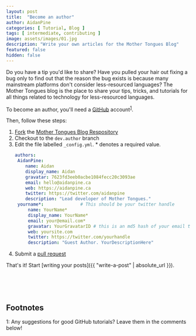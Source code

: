 ```yaml
---
layout: post
title:  "Become an author"
author: AidanPine
categories: [ Tutorial, Blog ]
tags: [ intermediate, contributing ]
image: assets/images/01.jpg
description: "Write your own articles for the Mother Tongues Blog"
featured: false
hidden: false
---
```


Do you have a tip you'd like to share? Have you pulled your hair out fixing a bug only to find out that the reason the bug exists is because many mainstream platforms don't consider less-resourced languages? The Mother Tongues blog is the place to share your tips, tricks, and tutorials for all things related to technology for less-resourced languages.

To become an author, you'll need a [GitHub](https://github.com) account<sup>[1](#github-footnote)</sup>.

Then, follow these steps:

1. [Fork](https://docs.github.com/en/github/getting-started-with-github/fork-a-repo) the [Mother Tongues Blog Respository](https://github.com/roedoejet/mothertongues-blog)
2. Checkout to the `dev.author` branch
3. Edit the file labelled `_config.yml`. * denotes a required value.
   ```yaml
   authors:
    AidanPine:
       name: Aidan
       display_name: Aidan
       gravatar: 7623fd3eeb0acbe1084fecc20c3093ae 
       email: hello@aidanpine.ca
       web: https://aidanpine.ca
       twitter: https://twitter.com/aidanpine
       description: "Lead developer of Mother Tongues."
    yourname*:              # This should be your twitter handle
        name: YourName*
        display_name: YourName*
        email: your@email.com*
        gravatar: YourGravatarID # this is an md5 hash of your email that you used to sign up for https://en.gravatar.com/ you can either calculate this on the command line, or use an online generator like https://www.md5hashgenerator.com/ 
        web: yoursite.com
        twitter: https://twitter.com/yourhandle
        description: "Guest Author. YourDescriptionHere"
    ```
4. Submit a [pull request](https://github.com/roedoejet/mothertongues-blog/pull/new/dev.author)

That's it! Start [writing your posts]({{ "write-a-post" | absolute_url }}).

<br> 
<br> 
<br>   

## Footnotes

<a name="github-footnote">1</a>: Any suggestions for good GitHub tutorials? Leave them in the comments below!


